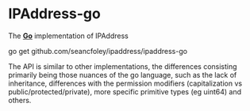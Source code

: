 # IPAddress-go

The [**Go**](https://golang.org/) implementation of IPAddress

go get github.com/seancfoley/ipaddress/ipaddress-go

The API is similar to other implementations, the differences consisting primarily being those nuances of the go language, such as the lack of inheritance, differences with the permission modifiers (capitalization vs public/protected/private), more specific primitive types (eg uint64) and others.




